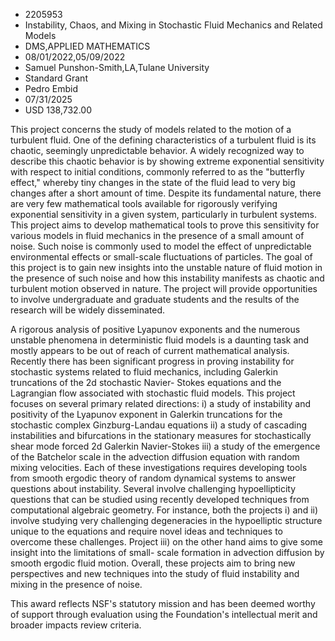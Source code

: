 
* 2205953
* Instability, Chaos, and Mixing in Stochastic Fluid Mechanics and Related Models
* DMS,APPLIED MATHEMATICS
* 08/01/2022,05/09/2022
* Samuel Punshon-Smith,LA,Tulane University
* Standard Grant
* Pedro Embid
* 07/31/2025
* USD 138,732.00

This project concerns the study of models related to the motion of a turbulent
fluid. One of the defining characteristics of a turbulent fluid is its chaotic,
seemingly unpredictable behavior. A widely recognized way to describe this
chaotic behavior is by showing extreme exponential sensitivity with respect to
initial conditions, commonly referred to as the "butterfly effect," whereby tiny
changes in the state of the fluid lead to very big changes after a short amount
of time. Despite its fundamental nature, there are very few mathematical tools
available for rigorously verifying exponential sensitivity in a given system,
particularly in turbulent systems. This project aims to develop mathematical
tools to prove this sensitivity for various models in fluid mechanics in the
presence of a small amount of noise. Such noise is commonly used to model the
effect of unpredictable environmental effects or small-scale fluctuations of
particles. The goal of this project is to gain new insights into the unstable
nature of fluid motion in the presence of such noise and how this instability
manifests as chaotic and turbulent motion observed in nature. The project will
provide opportunities to involve undergraduate and graduate students and the
results of the research will be widely disseminated.

A rigorous analysis of positive Lyapunov exponents and the numerous unstable
phenomena in deterministic fluid models is a daunting task and mostly appears to
be out of reach of current mathematical analysis. Recently there has been
significant progress in proving instability for stochastic systems related to
fluid mechanics, including Galerkin truncations of the 2d stochastic Navier-
Stokes equations and the Lagrangian flow associated with stochastic fluid
models. This project focuses on several primary related directions: i) a study
of instability and positivity of the Lyapunov exponent in Galerkin truncations
for the stochastic complex Ginzburg-Landau equations ii) a study of cascading
instabilities and bifurcations in the stationary measures for stochastically
shear mode forced 2d Galerkin Navier-Stokes iii) a study of the emergence of the
Batchelor scale in the advection diffusion equation with random mixing
velocities. Each of these investigations requires developing tools from smooth
ergodic theory of random dynamical systems to answer questions about
instability. Several involve challenging hypoellipticity questions that can be
studied using recently developed techniques from computational algebraic
geometry. For instance, both the projects i) and ii) involve studying very
challenging degeneracies in the hypoelliptic structure unique to the equations
and require novel ideas and techniques to overcome these challenges. Project
iii) on the other hand aims to give some insight into the limitations of small-
scale formation in advection diffusion by smooth ergodic fluid motion. Overall,
these projects aim to bring new perspectives and new techniques into the study
of fluid instability and mixing in the presence of noise.

This award reflects NSF's statutory mission and has been deemed worthy of
support through evaluation using the Foundation's intellectual merit and broader
impacts review criteria.
